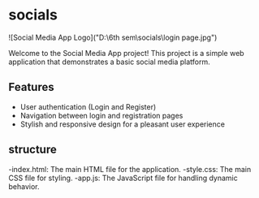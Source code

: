 # socials


![Social Media App Logo]("D:\6th sem\socials\login page.jpg")

Welcome to the Social Media App project! This project is a simple web application that demonstrates a basic social media platform.

## Features

- User authentication (Login and Register)
- Navigation between login and registration pages
- Stylish and responsive design for a pleasant user experience

## structure
-index.html: The main HTML file for the application.
-style.css: The main CSS file for styling.
-app.js: The JavaScript file for handling dynamic behavior.


